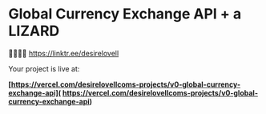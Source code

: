 # Global Currency Exchange API + a LIZARD
🦎🦎🦎🦎 https://linktr.ee/desirelovell


Your project is live at:

**[https://vercel.com/desirelovellcoms-projects/v0-global-currency-exchange-api](  https://vercel.com/desirelovellcoms-projects/v0-global-currency-exchange-api)**


